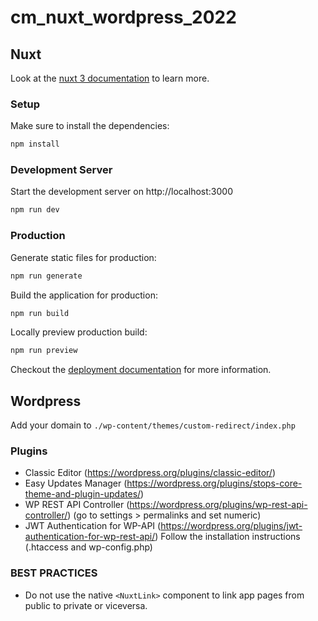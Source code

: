 # cm_nuxt_wordpress_2022

## Nuxt

Look at the [nuxt 3 documentation](https://v3.nuxtjs.org) to learn more.

### Setup

Make sure to install the dependencies:

```bash
npm install
```

### Development Server

Start the development server on http://localhost:3000

```bash
npm run dev
```

### Production

Generate static files for production:

```bash
npm run generate
```

Build the application for production:

```bash
npm run build
```

Locally preview production build:

```bash
npm run preview
```

Checkout the [deployment documentation](https://v3.nuxtjs.org/guide/deploy/presets) for more information.

## Wordpress

Add your domain to `./wp-content/themes/custom-redirect/index.php`

### Plugins

- Classic Editor (https://wordpress.org/plugins/classic-editor/)
- Easy Updates Manager (https://wordpress.org/plugins/stops-core-theme-and-plugin-updates/)
- WP REST API Controller (https://wordpress.org/plugins/wp-rest-api-controller/) (go to settings > permalinks and set numeric)
- JWT Authentication for WP-API (https://wordpress.org/plugins/jwt-authentication-for-wp-rest-api/) Follow the installation instructions (.htaccess and wp-config.php)

### BEST PRACTICES

- Do not use the native `<NuxtLink>` component to link app pages from public to private or viceversa.
